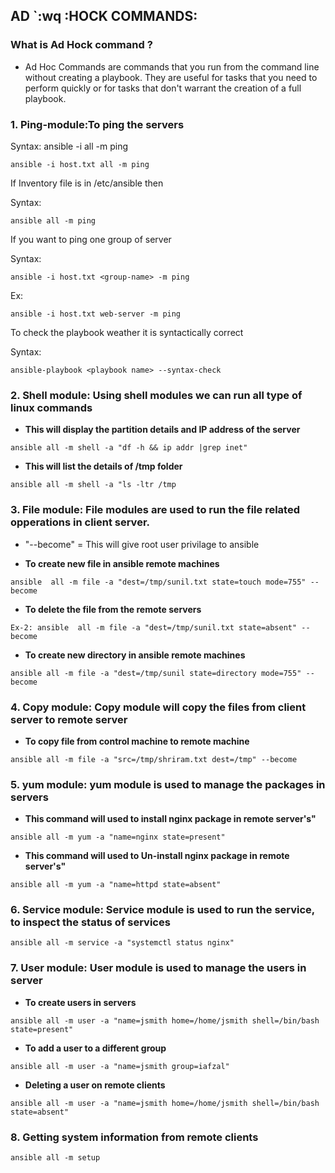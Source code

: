AD `:wq
:HOCK COMMANDS:
----

### What is Ad Hock command ?
* Ad Hoc Commands are commands that you run from the command line without creating a playbook. They are useful for tasks that you need to perform quickly or for tasks that don't warrant the creation of a full playbook.

### 1.  Ping-module:To ping the servers

Syntax: ansible -i <inventory-file name> all -m ping
```
ansible -i host.txt all -m ping
```

If Inventory file is in /etc/ansible then

Syntax: 
```
ansible all -m ping
```
If you want to ping one group of server

Syntax: 
```
ansible -i host.txt <group-name> -m ping
```
Ex:
```
ansible -i host.txt web-server -m ping
```

To check the playbook weather it is syntactically correct

Syntax: 
```
ansible-playbook <playbook name> --syntax-check
```

### 2. Shell module: Using shell modules we can run all type of linux commands
- **This will display the partition details and IP address of the server**

```
ansible all -m shell -a "df -h && ip addr |grep inet" 
```          
- **This will list the details of /tmp folder**
```
ansible all -m shell -a "ls -ltr /tmp                            
```
### **3. File module:** File modules are used to run the file related opperations in client server.
*  "--become" = This will give root user privilage to ansible

* **To create new file in ansible remote machines**
```
ansible  all -m file -a "dest=/tmp/sunil.txt state=touch mode=755" --become 
```            
* **To delete the file from the remote servers**
``` 
Ex-2: ansible  all -m file -a "dest=/tmp/sunil.txt state=absent" --become                     
``` 
* **To create new directory in ansible remote machines** 
``` 
ansible all -m file -a "dest=/tmp/sunil state=directory mode=755" --become  
```          

### 4. Copy module: Copy module will copy the files from client server to remote server

* **To copy file from control machine to remote machine**

```
ansible all -m file -a "src=/tmp/shriram.txt dest=/tmp" --become  
```                    

### 5. yum module: yum module is used to manage the packages in servers

* **This command will used to install nginx package in remote server's"**
```
ansible all -m yum -a "name=nginx state=present" 
```   
* **This command will used to Un-install nginx package in remote server's"**
``` 
ansible all -m yum -a "name=httpd state=absent" 
```     

### 6. Service module: Service module is used to run the service, to inspect the status of services

```
ansible all -m service -a "systemctl status nginx"
```

### 7. User module: User module is used to manage the users in server
* **To create users in servers**
```
ansible all -m user -a "name=jsmith home=/home/jsmith shell=/bin/bash state=present"  
``` 
* **To add a user to a different group**
```
ansible all -m user -a "name=jsmith group=iafzal"
```                                      
* **Deleting a user on remote clients**
```
ansible all -m user -a "name=jsmith home=/home/jsmith shell=/bin/bash state=absent"  
```              

### 8. Getting system information from remote clients
```
ansible all -m setup
```
